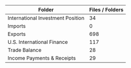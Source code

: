 | Folder                            |   Files / Folders |
|-----------------------------------|-------------------|
| International Investment Position |                34 |
| Imports                           |                 0 |
| Exports                           |               698 |
| U.S. International Finance        |               117 |
| Trade Balance                     |                28 |
| Income Payments & Receipts        |                29 |